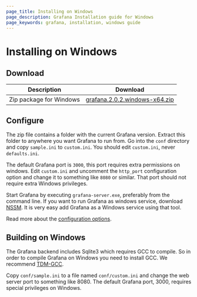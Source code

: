 ```yaml
---
page_title: Installing on Windows
page_description: Grafana Installation guide for Windows
page_keywords: grafana, installation, windows guide
---
```


# Installing on Windows

## Download

Description | Download
------------ | -------------
Zip package for Windows | [grafana.2.0.2.windows-x64.zip](https://grafanarel.s3.amazonaws.com/winbuilds/dist/grafana-2.0.2.windows-x64.zip)

## Configure
The zip file contains a folder with the current Grafana version. Extract this folder to anywhere you want Grafana to run from.
Go into the `conf` directory and copy `sample.ini` to `custom.ini`. You should edit `custom.ini`, never `defaults.ini`.

The default Grafana port is `3000`, this port requires extra permissions on windows. Edit `custom.ini` and uncomment the `http_port`
configuration option and change it to something like `8080` or similar. That port should not require extra Windows privileges.

Start Grafana by executing `grafana-server.exe`, preferably from the command line. If you want to run Grafana as
windows service, download [NSSM](https://nssm.cc/). It is very easy add Grafana as a Windows service using that tool.

Read more about the [configuration options](/installation/configuration).

## Building on Windows

The Grafana backend includes Sqlite3 which requires GCC to compile. So in order to compile Grafana on Windows you need
to install GCC. We recommend [TDM-GCC](http://tdm-gcc.tdragon.net/download).

Copy `conf/sample.ini` to a file named `conf/custom.ini` and change the web server port to something like 8080. The default
Grafana port, 3000, requires special privileges on Windows.
